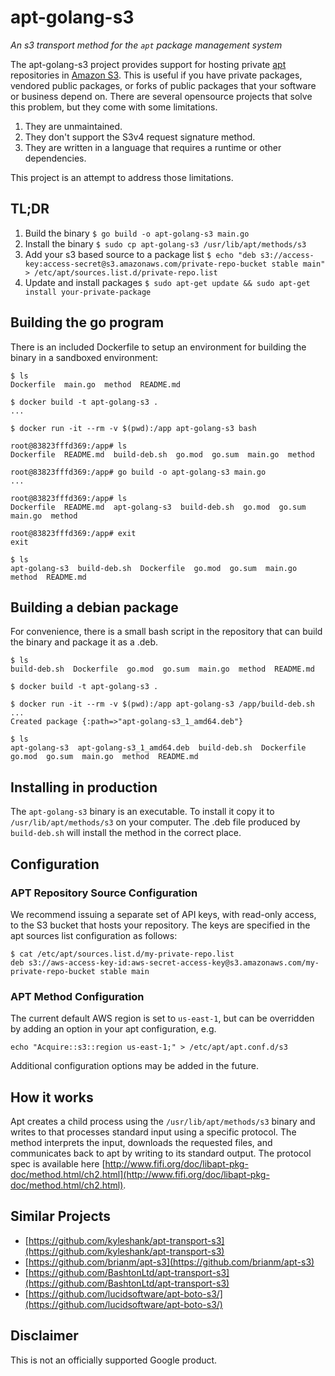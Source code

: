 # apt-golang-s3

_An s3 transport method for the `apt` package management system_

The apt-golang-s3 project provides support for hosting private [apt](https://en.wikipedia.org/wiki/APT_(Debian))
repositories in [Amazon S3](https://aws.amazon.com/s3/). This is useful if you have private packages, vendored public
packages, or forks of public packages that your software or business depend on. There are several opensource projects
that solve this problem, but they come with some limitations.

1. They are unmaintained.
1. They don't support the S3v4 request signature method.
1. They are written in a language that requires a runtime or other dependencies.

This project is an attempt to address those limitations.

## TL;DR
1. Build the binary `$ go build -o apt-golang-s3 main.go`
1. Install the binary `$ sudo cp apt-golang-s3 /usr/lib/apt/methods/s3`
1. Add your s3 based source to a package list `$ echo "deb s3://access-key:access-secret@s3.amazonaws.com/private-repo-bucket stable main" > /etc/apt/sources.list.d/private-repo.list`
1. Update and install packages `$ sudo apt-get update && sudo apt-get install your-private-package`

## Building the go program

There is an included Dockerfile to setup an environment for building the binary in a sandboxed environment:

```
$ ls
Dockerfile  main.go  method  README.md

$ docker build -t apt-golang-s3 .
...

$ docker run -it --rm -v $(pwd):/app apt-golang-s3 bash

root@83823fffd369:/app# ls
Dockerfile  README.md  build-deb.sh  go.mod  go.sum  main.go  method

root@83823fffd369:/app# go build -o apt-golang-s3 main.go
...

root@83823fffd369:/app# ls
Dockerfile  README.md  apt-golang-s3  build-deb.sh  go.mod  go.sum  main.go  method

root@83823fffd369:/app# exit
exit

$ ls
apt-golang-s3  build-deb.sh  Dockerfile  go.mod  go.sum  main.go  method  README.md
```

## Building a debian package

For convenience, there is a small bash script in the repository that can build the binary and package it as a .deb.

```
$ ls
build-deb.sh  Dockerfile  go.mod  go.sum  main.go  method  README.md

$ docker build -t apt-golang-s3 .

$ docker run -it --rm -v $(pwd):/app apt-golang-s3 /app/build-deb.sh
...
Created package {:path=>"apt-golang-s3_1_amd64.deb"}

$ ls
apt-golang-s3  apt-golang-s3_1_amd64.deb  build-deb.sh  Dockerfile  go.mod  go.sum  main.go  method  README.md
```

## Installing in production

The `apt-golang-s3` binary is an executable. To install it copy it to `/usr/lib/apt/methods/s3` on your computer.
The .deb file produced by `build-deb.sh` will install the method in the correct place.


## Configuration
### APT Repository Source Configuration

We recommend issuing a separate set of API keys, with read-only access, to the S3 bucket that hosts your repository. The keys are specified in the apt sources list configuration as follows:

```
$ cat /etc/apt/sources.list.d/my-private-repo.list
deb s3://aws-access-key-id:aws-secret-access-key@s3.amazonaws.com/my-private-repo-bucket stable main
```

### APT Method Configuration

The current default AWS region is set to `us-east-1`, but can be overridden by adding an option in your apt configuration, e.g.

```
echo "Acquire::s3::region us-east-1;" > /etc/apt/apt.conf.d/s3
```

Additional configuration options may be added in the future.

## How it works

Apt creates a child process using the `/usr/lib/apt/methods/s3` binary and writes to that processes standard input
using a specific protocol. The method interprets the input, downloads the requested files, and communicates back
to apt by writing to its standard output. The protocol spec is available here [http://www.fifi.org/doc/libapt-pkg-doc/method.html/ch2.html](http://www.fifi.org/doc/libapt-pkg-doc/method.html/ch2.html).

## Similar Projects
* [https://github.com/kyleshank/apt-transport-s3](https://github.com/kyleshank/apt-transport-s3)
* [https://github.com/brianm/apt-s3](https://github.com/brianm/apt-s3)
* [https://github.com/BashtonLtd/apt-transport-s3](https://github.com/BashtonLtd/apt-transport-s3)
* [https://github.com/lucidsoftware/apt-boto-s3/](https://github.com/lucidsoftware/apt-boto-s3/)

## Disclaimer
This is not an officially supported Google product.
